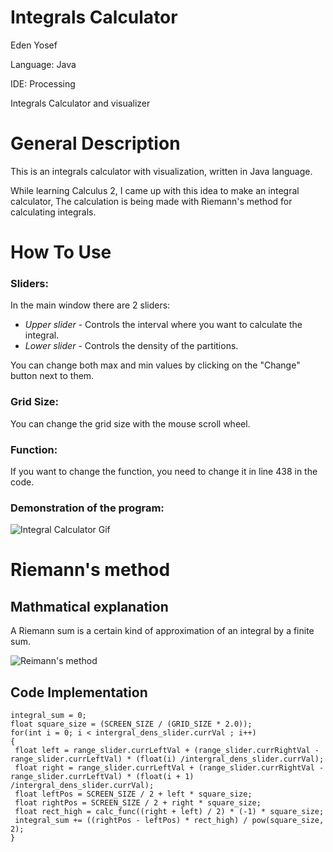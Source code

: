 # Integrals Calculator

Eden Yosef

Language: Java

IDE: Processing

Integrals Calculator and visualizer

# General Description

This is an integrals calculator with visualization, written in Java language.

While learning Calculus 2, I came up with this idea to make an integral calculator, The calculation is being made with Riemann's method for calculating integrals.

# How To Use

### Sliders:

In the main window there are 2 sliders:

* *Upper slider* - Controls the interval where you want to calculate the integral.
* *Lower slider* - Controls the density of the partitions.

You can change both max and min values by clicking on the "Change" button next to them.

### Grid Size:

You can change the grid size with the mouse scroll wheel.

### Function:

If you want to change the function, you need to change it in line 438 in the code.

### Demonstration of the program:

![Integral Calculator Gif](https://github.com/Eden998/IntegralsVisualizer/blob/main/images/integrals.gif)

# Riemann's method

## Mathmatical explanation
A Riemann sum is a certain kind of approximation of an integral by a finite sum.

![Reimann's method](https://github.com/Eden998/blob/main/Integrals/images/reimann.png)

## Code Implementation

```Processing
integral_sum = 0;
float square_size = (SCREEN_SIZE / (GRID_SIZE * 2.0));
for(int i = 0; i < intergral_dens_slider.currVal ; i++)
{
 float left = range_slider.currLeftVal + (range_slider.currRightVal - range_slider.currLeftVal) * (float(i) /intergral_dens_slider.currVal);
 float right = range_slider.currLeftVal + (range_slider.currRightVal - range_slider.currLeftVal) * (float(i + 1) /intergral_dens_slider.currVal);
 float leftPos = SCREEN_SIZE / 2 + left * square_size;
 float rightPos = SCREEN_SIZE / 2 + right * square_size;
 float rect_high = calc_func((right + left) / 2) * (-1) * square_size;
 integral_sum += ((rightPos - leftPos) * rect_high) / pow(square_size, 2);
}
```




